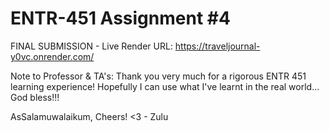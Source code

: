 # ENTR-451 Assignment #4
FINAL SUBMISSION - Live Render URL: https://traveljournal-y0vc.onrender.com/

Note to Professor & TA's: Thank you very much for a rigorous ENTR 451 learning experience! Hopefully I can use what I've learnt in the real world... God bless!!!

AsSalamuwalaikum, Cheers! <3 - Zulu
